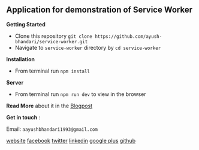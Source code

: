Application for demonstration of Service Worker
--------------------------------------------------------------------

**Getting Started**

* Clone this repository `git clone https://github.com/ayush-bhandari/service-worker.git`
* Navigate to `service-worker` directory by `cd service-worker`

**Installation** 

* From terminal run `npm install`

**Server**

* From terminal run `npm run dev` to view in the browser

**Read More** about it in the [Blogpost](http://blog.kozzaja.com/2017/02/23/service-worker/)

**Get in touch** :

Email: `aayushbhandari1993@gmail.com`

[website](http://ayushbhandari.com.np/)
[facebook](https://www.facebook.com/jhilkhe.khancha)
[twitter](https://twitter.com/ayush_da)
[linkedin](https://www.linkedin.com/in/ayush-bhandari-3b5776126/)
[google plus](https://plus.google.com/u/0/116605156816640518184)
[github](https://github.com/ayush-bhandari)

